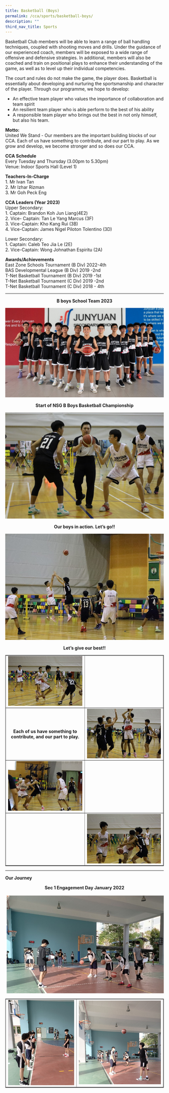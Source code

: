 ```yaml
---
title: Basketball (Boys)
permalink: /cca/sports/basketball-boys/
description: ""
third_nav_title: Sports
---
```

<p>Basketball Club members will be able to learn a range of ball handling techniques, coupled with shooting moves and drills. Under the guidance of our experienced coach, members will be exposed to a wide range of offensive and defensive strategies. In additional, members will also be coached and train on positional plays to enhance their understanding of the game, as well as to level up their individual competencies.</p>
<p>The court and rules do not make the game, the player does. Basketball is essentially about developing and nurturing the sportsmanship and character of the player. Through our programme, we hope to develop:</p>
<ul type="disc">
<li>An effective team player who values the importance of collaboration and team spirit</li>
<li>An resilient team player who is able perform to the best of his ability</li>
<li>A responsible team player who brings out the best in not only himself, but also his team.</li>
</ul>
<p><strong>Motto:<br /></strong>United We Stand - Our members are the important building blocks of our CCA. Each of us have something to contribute, and our part to play. As we grow and develop, we become stronger and so does our CCA.</p>
<p><strong>CCA Schedule<br /></strong>Every Tuesday and Thursday (3.00pm to 5.30pm)<br />Venue: Indoor Sports Hall (Level 1)</p>
<p><strong>Teachers-In-Charge<br /></strong>1. Mr Ivan Tan<br />2. Mr Izhar Rizman<br />3. Mr Goh Peck Eng</p>
<p><strong>CCA Leaders (Year 2023)</strong><br />Upper Secondary:<br />1. Captain: Brandon Koh Jun Liang(4E2)<br />2. Vice- Captain: Tan Le Yang Marcus (3F) <br />3. Vice-Captain: Kho Kang Rui (3B)<br />4. Vice-Captain: James Nigel Piloton Tolentino (3D)</p>
<p>Lower Secondary:<br />1. Captain:&nbsp;Caleb Teo Jia Le (2E)<br />2. Vice-Captain:&nbsp;Wong Johnathan Espiritu (2A)</p>
<p><strong>Awards/Achievements<br /></strong>East Zone Schools Tournament (B Div) 2022-4th <br />BAS Developmental League (B Div) 2019 -2nd<br />T-Net Basketball Tournament (B Div) 2019 -1st<br />T-Net Basketball Tournament (C Div) 2019 -2nd<br />T-Net Basketball Tournament (C Div) 2018 - 4th</p>
<hr>
<p style="text-align: center;"><strong>B boys School Team 2023</strong></p>
<img src="/images/bbb1.jpg">
<p style="text-align: center;"><strong>Start of NSG B Boys Basketball&nbsp;Championship</strong></p>
<img src="/images/bbb2.jpg">
<p style="text-align: center;"><strong>Our boys in action. Let&rsquo;s go!!</strong></p>
<img src="/images/bbb3.jpg">
<p style="text-align: center;"><strong>Let&rsquo;s give our best!!</strong></p>
<table style="border-collapse: collapse; width: 100%;" border="1">
<tbody>
<tr>
<td style="width: 50%;"><img src="/images/bbb4.jpg"></td>
<td style="width: 50%;">&nbsp;</td>
</tr>
<tr>
<td style="width: 50%; text-align: center;"><strong>Each of us have something to contribute, and our part to play.</strong></td>
<td style="width: 50%;"><img src="/images/bbb5.jpg"></td>
</tr>
<tr>
<td style="width: 50%;"><img src="/images/bbb6.jpg"></td>
<td style="width: 50%;">&nbsp;</td>
</tr>
<tr>
<td style="width: 50%;">&nbsp;</td>
<td style="width: 50%;"><img src="/images/bbb7.jpg"></td>
</tr>
</tbody>
</table>
<hr>
<p><strong>Our Journey</strong></p>
<p style="text-align: center;"><strong>Sec 1 Engagement Day January 2022</strong></p>
<img src="/images/bb1.jpg">
<table style="border-collapse: collapse; width: 100%;" border="1">
<tbody>
<tr>
<td style="width: 45%;"><img src="/images/bb2.jpg"></td>
<td style="width: 55%;"><img src="/images/bb3.jpg"></td>
</tr>
</tbody>
</table>